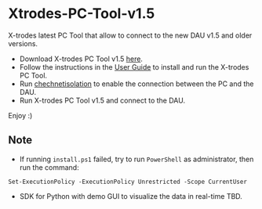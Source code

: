 # Xtrodes-PC-Tool-v1.5
X-trodes latest PC Tool that allow to connect to the new DAU v1.5 and older versions.
- Download X-trodes PC Tool v1.5 [here](https://drive.google.com/file/d/110iBw1D4TWZDz1xrttDxlmvh6ByecTno/view?usp=sharing).
- Follow the instructions in the [User Guide](Xtrodes%20bundle%201.5%20DAU/X-trode%20PC%20app%20-%20Dev%20-%20User%20Guide%20Ver%202.pdf)
 to install and run the X-trodes PC Tool.
- Run [chechnetisolation](Xtrodes%20bundle%201.5%20DAU/checknetisolation.bat) to enable the connection between the PC and the DAU.
- Run X-trodes PC Tool v1.5 and connect to the DAU.

Enjoy :)

## Note
- If running `install.ps1` failed, try to run `PowerShell` as administrator, then run the command:
```shell
Set-ExecutionPolicy -ExecutionPolicy Unrestricted -Scope CurrentUser
```
- SDK for Python with demo GUI to visualize the data in real-time TBD.
